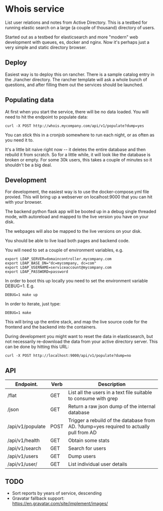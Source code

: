 # Whois service

List user relations and notes from Active Directory. This is a testbed for running elastic search on a large (a couple of thousand) directory of users. 

Started out as a testbed for elasticsearch and more "modern" web development with queues, es, docker and nginx. Now it's perhaps just a very simple and static directory browser.

## Deploy

Easiest way is to deploy this on rancher. There is a sample catalog entry in the ./rancher directory. The rancher template will ask a whole bunch of questions, and after filling them out the services should be launched. 


## Populating data

At first when you start the service, there will be no data loaded. You will need to hit the endpoint to populate data:

```
curl -X POST http://whois.mycompany.com/api/v1/populate?dump=yes
```

You can stick this in a cronjob somewhere to run each night, or as often as you need it to. 

It's a little bit naive right now -- it deletes the entire database and then rebuild it from scratch. So for a little while, it will look like the database is broken or empty. For some 30k users, this takes a couple of minutes so it shouldn't be a big deal.

## Development

For development, the easiest way is to use the docker-compose.yml file provied. This will bring up a webserver on localhost:9000 that you can hit with your browser.

The backend python flask app will be booted up in a debug single threaded mode, with autoreload and mapped to the live version you have on your disk. 

The webpages will also be mapped to the live versions on your disk. 

You should be able to live load both pages and backend code.

You will need to set a couple of environment variables, e.g. 

```
export LDAP_SERVER=domaincontroller.mycompany.com
export LDAP_BASE_DN="dc=mycompany, dc=com"
export LDAP_USERNAME=serviceaccount@mycompany.com
export LDAP_PASSWORD=password
```

In order to boot this up locally you need to set the environment variable DEBUG=1. E.g. 

```
DEBUG=1 make up
```

In order to iterate, just type:

```
DEBUG=1 make
```

This will bring up the entire stack, and map the live source code for the frontend and the backend into the containers.


During development you might want to reset the data in elasticsearch, but not necessarily re-download the data from your active directory server. This can be done by hitting this URL:

```
curl -X POST http://localhost:9000/api/v1/populate?dump=no
```

## API

|Endpoint.        |Verb|Description|
|-----------------|----|-----------|
|/flat            |GET |List all the users in a text file suitable to consume with grep|
|/json            |GET |Return a raw json dump of the internal database|
|/api/v1/populate |POST|Trigger a rebuild of the database from AD. ?dump=yes required to actually pull from AD|
|/api/v1/health   |GET |Obtain some stats|
|/api/v1/search   |GET |Search for users|
|/api/v1/users    |GET |Dump users|
|/api/v1/user/<id>|GET |List individual user details|

## TODO

* Sort reports by years of service, descending
* Gravatar fallback support: https://en.gravatar.com/site/implement/images/
